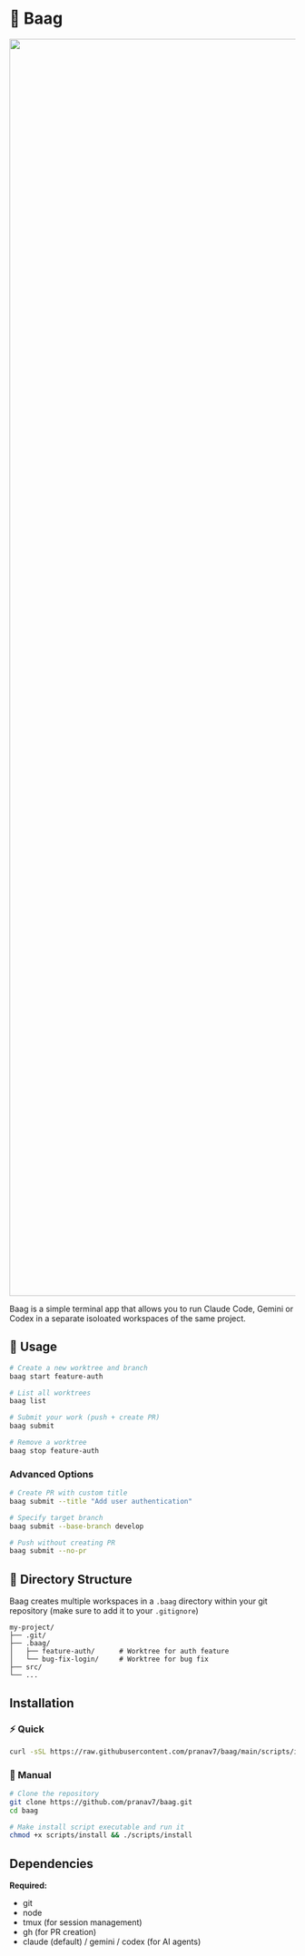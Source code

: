# 🌳 Baag

<img width="3089" height="2215" src="https://github.com/user-attachments/assets/32419973-cf22-4fb8-8734-703c6dda7c23" />

Baag is a simple terminal app that allows you to run Claude Code, Gemini or Codex in a separate isoloated workspaces of the same project.

## 🚀 Usage

```bash
# Create a new worktree and branch
baag start feature-auth

# List all worktrees
baag list

# Submit your work (push + create PR)
baag submit

# Remove a worktree
baag stop feature-auth
```

### Advanced Options

```bash
# Create PR with custom title
baag submit --title "Add user authentication"

# Specify target branch
baag submit --base-branch develop

# Push without creating PR
baag submit --no-pr
```

## 📁 Directory Structure

Baag creates multiple workspaces in a `.baag` directory within your git repository (make sure to add it to your `.gitignore`)

```
my-project/
├── .git/
├── .baag/
│   ├── feature-auth/      # Worktree for auth feature
│   └── bug-fix-login/     # Worktree for bug fix
├── src/
└── ...
```

## Installation

### ⚡️ Quick

```bash
curl -sSL https://raw.githubusercontent.com/pranav7/baag/main/scripts/install | node
```

### 🐢 Manual

```bash
# Clone the repository
git clone https://github.com/pranav7/baag.git
cd baag

# Make install script executable and run it
chmod +x scripts/install && ./scripts/install
```

## Dependencies

**Required:**
- git
- node
- tmux (for session management)
- gh (for PR creation)
- claude (default) / gemini / codex (for AI agents)
